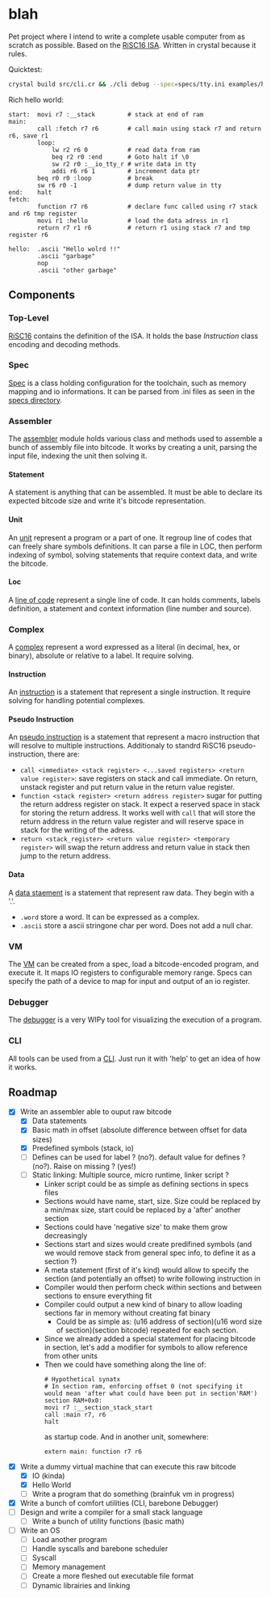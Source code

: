 # blah

Pet project where I intend to write a complete usable computer from as scratch as possible.
Based on the [RiSC16 ISA](https://user.eng.umd.edu/~blj/RiSC/RiSC-isa.pdf).
Written in crystal because it rules.

Quicktest:
```sh
crystal build src/cli.cr && ./cli debug --spec=specs/tty.ini examples/hello.blah
```

Rich hello world:
```
start:  movi r7 :__stack         # stack at end of ram
main:
        call :fetch r7 r6        # call main using stack r7 and return r6, save r1
        loop:
            lw r2 r6 0           # read data from ram
            beq r2 r0 :end       # Goto halt if \0
            sw r2 r0 :__io_tty_r # write data in tty
            addi r6 r6 1         # increment data ptr
        beq r0 r0 :loop          # break
        sw r6 r0 -1              # dump return value in tty
end:    halt
fetch:
        function r7 r6           # declare func called using r7 stack and r6 tmp register
        movi r1 :hello           # load the data adress in r1
        return r7 r1 r6          # return r1 using stack r7 and tmp register r6

hello:  .ascii "Hello wolrd !!"
        .ascii "garbage"
		nop
		.ascii "other garbage"
```

## Components

### Top-Level
[RiSC16](./src/risc16.cr) contains the definition of the ISA.
It holds the base *Instruction* class encoding and decoding methods.

### Spec
[Spec](./src/spec.cr) is a class holding configuration for the toolchain, 
such as memory mapping and io informations. It can be parsed from .ini files as seen in the [specs directory](./specs).

### Assembler
The [assembler](./src/assembler/assembler.cr) module holds various class and methods used to assemble a bunch of assembly file into bitcode.
It works by creating a unit, parsing the input file, indexing the unit then solving it.

#### Statement
A statement is anything that can be assembled. It must be able to declare its expected bitcode size and write it's bitcode representation.

#### Unit
An [unit](./src/assembler/unit.cr) represent a program or a part of one.
It regroup line of codes that can freely share symbols definitions.
It can parse a file in LOC, then perform indexing of symbol, solving statements that require context data, and write the bitcode.

#### Loc
A [line of code](./src/assembler/loc.cr) represent a single line of code. 
It can holds comments, labels definition, a statement and context information (line number and source).

### Complex
A [complex](./src/assembler/complex.cr) represent a word expressed as a literal (in decimal, hex, or binary), 
absolute or relative to a label.
It require solving.

#### Instruction
An [instruction](./src/assembler/instruction.cr) is a statement that represent a single instruction.
It require solving for handling potential complexes.

#### Pseudo Instruction
An [pseudo instruction](./src/assembler/pseudo/pseudo.cr) is a statement that represent a macro instruction that will resolve to multiple instructions.
Additionaly to standrd RiSC16 pseudo-instruction, there are:
- `call <immediate> <stack register> <...saved registers> <return value register>`: save registers on stack and call immediate. 
On return, unstack register and put return value in the return value register.
- `function <stack register> <return address register>` sugar for putting the return address register on stack. 
It expect a reserved space in stack for storing the return address. 
It works well with `call` that will store the return address in the return value register and will reserve space in stack for the writing of the adress.
- `return <stack_register> <return value register> <temporary register>` will swap the return address and return value in stack then jump to the return address.

#### Data
A [data staement](./src/assembler/data/data.cr) is a statement that represent raw data. They begin with a '.'.
- `.word` store a word. It can be expressed as a complex.
- `.ascii` store a ascii stringone char per word. Does not add a null char.

### VM
The [VM](./src/vm.cr) can be created from a spec, load a bitcode-encoded program, and execute it.
It maps IO registers to configurable memory range. Specs can specify the path of a device to map for input and output of an io register. 

### Debugger
The [debugger](./src/debugger.cr) is a very WIPy tool for visualizing the execution of a program. 

### CLI
All tools can be used from a [CLI](./src/cli.cr). Just run it with 'help' to get an idea of how it works.

## Roadmap
- [x] Write an assembler able to ouput raw bitcode
  - [x] Data statements
  - [x] Basic math in offset (absolute difference between offset for data sizes)
  - [x] Predefined symbols (stack, io)
  - [ ] Defines can be used for label ? (no?).  default value for defines ? (no?). Raise on missing ? (yes!)
  - [ ] Static linking: Multiple source, micro runtime, linker script ?
    - Linker script could be as simple as defining sections in specs files
	- Sections would have name, start, size. Size could be replaced by a min/max size, start could be replaced by a 'after' another section
	- Sections could have 'negative size' to make them grow decreasingly
	- Sections start and sizes would create predifined symbols (and we would remove stack from general spec info, to define it as a section ?)
	- A meta statement (first of it's kind) would allow to specify the section (and potentially an offset) to write following instruction in
	- Compiler would then perform check within sections and between sections to ensure everything fit
	- Compiler could output a new kind of binary to allow loading sections far in memory without creating fat binary
	  - Could be as simple as: (u16 address of section)(u16 word size of section)(section bitcode) repeated for each section.
	- Since we already added a special statement for placing bitcode in section, let's add a modifier for symbols to allow reference from other units
	- Then we could have something along the line of: 
	  ```
	  # Hypothetical synatx
	  # In section ram, enforcing offset 0 (not specifying it would mean 'after what could have been put in section'RAM') 
	  section RAM+0x0: 
	  movi r7 :__section_stack_start
	  call :main r7, r6
	  halt
	  ```
      as startup code.
	  And in another unit, somewhere: 
	  ```
	  extern main: function r7 r6
	  ```
- [x] Write a dummy virtual machine that can execute this raw bitcode
  - [x] IO (kinda)
  - [x] Hello World
  - [ ] Write a program that do something (brainfuk vm in progress)
- [x] Write a bunch of comfort utilities (CLI, barebone Debugger)
- [ ] Design and write a compiler for a small stack language
  - [ ] Write a bunch of utility functions (basic math)
- [ ] Write an OS
  - [ ] Load another program
  - [ ] Handle syscalls and barebone scheduler 
  - [ ] Syscall
  - [ ] Memory management
  - [ ] Create a more fleshed out executable file format
  - [ ] Dynamic librairies and linking
